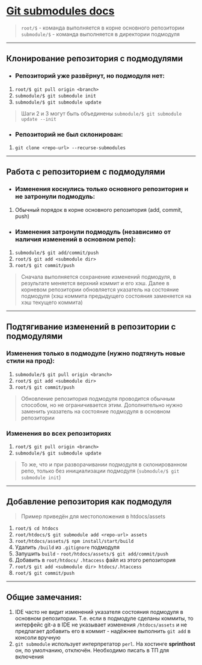 # [Git submodules docs](https://git-scm.com/book/ru/v2/Инструменты-Git-Подмодули)

> ```root/$``` - команда выполняется в корне основного репозитории  
> ```submodule/$``` - команда выполняется в директории подмодуля
***

## Клонирование репозитория с подмодулями

- ### Репозиторий уже развёрнут, но подмодуля нет:

1) ```root/$ git pull origin <branch>```
2) ```submodule/$ git submodule init```
3) ```submodule/$ git submodule update```

> Шаги 2 и 3 могут быть объединены ```submodule/$ git submodule update --init```

- ### Репозиторий не был склонирован:

1) ```git clone <repo-url> --recurse-submodules```

***

## Работа с репозиторием с подмодулями

- ### Изменения коснулись только основного репозитория и не затронули подмодуль:

1) Обычный порядок в корне основного репозитория (add, commit, push)

- ### Изменения затронули подмодуль (независимо от наличия изменений в основном репо):

1) ```submodule/$ git add/commit/push```
2) ```root/$ git add <submodule dir>```
3) ```root/$ git commit/push```

> Сначала выполняется сохранение изменений подмодуля, в результате меняется верхний коммит и его хэш.
> Далее в корневом репозитории обновляется указатель на состояние подмодуля (хэш коммита предыдущего состояния
> заменяется на хэш текущего коммита)
***

## Подтягивание изменений в репозитории с подмодулями

### Изменения только в подмодуле (нужно подтянуть новые стили на прод):

1) ```submodule/$ git pull origin <branch>```
2) ```root/$ git add <submodule dir>```
3) ```root/$ git commit/push```

> Обновление репозитория подмодуля проводится обычным способом, но не ограничивается этим. Дополнительно нужно заменить
> указатель на состояние подмодуля в основном репозитории

### Изменения во всех репозиториях

1) ```root/$ git pull origin <branch>```
2) ```submodule/$ git submodule update```

> То же, что и при разворачивании подмодуля в склонированном репо, только без инициализации
> подмодуля (```submodule/$ git submodule init```)
***

## Добавление репозитория как подмодуля

> Пример приведён для местоположения в htdocs/assets

1) ```root/$ cd htdocs```
2) ```root/htdocs/$ git submodule add <repo-url> assets```
3) ```root/htdocs/assets/$ npm install/start/build```
4) Удалить ```/build``` из ```.gitignore``` подмодуля
5) Запушить ```build``` - ```root/htdocs/assets/$ git add/commit/push```
6) Добавить в ```root/htdocs/``` ```.htaccess``` файл из этого репозитория
7) ```root/$ git add <submodule dir> htdocs/.htaccess```
8) ```root/$ git commit/push```

***

## Общие замечания: 
1) IDE часто не видит изменений указателя состояния подмодуля в основном репозитории. Т.е. если в
подмодуле сделаны коммиты, то интерфейс git-а в IDE не указывает изменения ```/htdocs/assets``` и не предлагает добавить
его в коммит - надёжнее выполнить ```git add``` в консоли вручную
2) ```git submodule``` использует интерпретатор ```perl```. На хостинге **sprinthost** он, по умолчанию, отключён. Необходимо писать в ТП для включения
